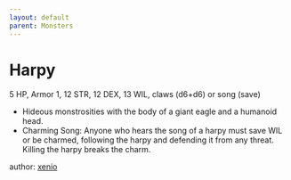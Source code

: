 ```yaml
---
layout: default
parent: Monsters
---
```

# Harpy
5 HP, Armor 1, 12 STR, 12 DEX, 13 WIL, claws (d6+d6) or song (save)
- Hideous monstrosities with the body of a giant eagle and a humanoid head.
- Charming Song: Anyone who hears the song of a harpy must save WIL or be charmed, following the harpy and defending it from any threat. Killing the harpy breaks the charm.

author: [xenio](https://xenioinabottle.blogspot.com)

